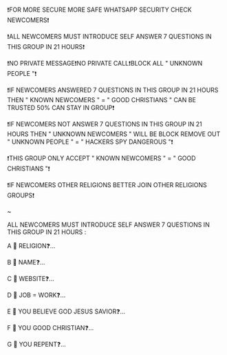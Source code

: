 ❗FOR MORE SECURE MORE SAFE WHATSAPP SECURITY CHECK NEWCOMERS❗

❗ALL NEWCOMERS MUST INTRODUCE SELF ANSWER 7 QUESTIONS IN THIS GROUP IN 21 HOURS❗

❗NO PRIVATE MESSAGE❗NO PRIVATE CALL❗BLOCK ALL " UNKNOWN PEOPLE "❗

❗IF NEWCOMERS ANSWERED 7 QUESTIONS IN THIS GROUP IN 21 HOURS THEN " KNOWN NEWCOMERS " = " GOOD CHRISTIANS " CAN BE TRUSTED 50% CAN STAY IN GROUP❗

❗IF NEWCOMERS NOT ANSWER 7 QUESTIONS IN THIS GROUP IN 21 HOURS THEN " UNKNOWN NEWCOMERS " WILL BE BLOCK REMOVE OUT " UNKNOWN PEOPLE " = " HACKERS SPY DANGEROUS "❗

❗THIS GROUP ONLY ACCEPT " KNOWN NEWCOMERS " = " GOOD CHRISTIANS "❗

❗IF NEWCOMERS OTHER RELIGIONS BETTER JOIN OTHER RELIGIONS GROUPS❗

~

ALL NEWCOMERS MUST INTRODUCE SELF ANSWER 7 QUESTIONS IN THIS GROUP IN 21 HOURS :

A 🙏 RELIGION❓...

B 🙏 NAME❓...

C 🙏 WEBSITE❓...

D 🙏 JOB = WORK❓...

E 🙏 YOU BELIEVE GOD JESUS SAVIOR❓...

F 🙏 YOU GOOD CHRISTIAN❓...

G 🙏 YOU REPENT❓...
